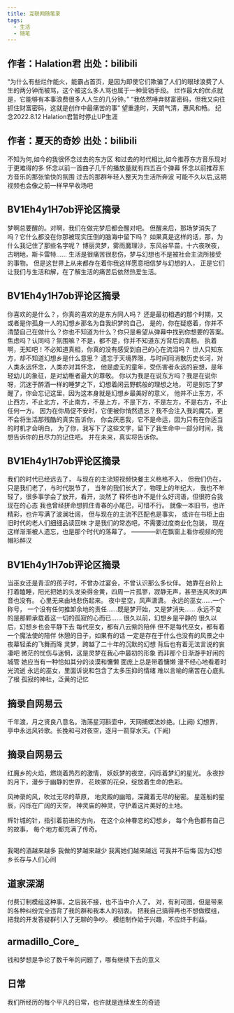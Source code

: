 ```yaml
---
title: 互联网随笔录
tags: 
  - 生活
  - 随笔
---
```


## 作者：Halation君 出处：bilibili
“为什么有些烂作能火，能霸占首页，是因为即使它们欺骗了人们的眼球浪费了人生的两分钟而被骂，这个被这么多人骂也属于一种营销手段。
烂作最大的优点就是，它能够有本事浪费很多人人生的几分钟。”
“我依然唾弃财富密码，但我又向往抓住财富密码，这就是创作中最痛苦的事”
望重逢时，天朗气清，惠风和畅。
纪念2022.8.12 Halation君暂时停止UP生涯

## 作者：夏天的奇妙 出处：bilibili
不知为何,如今的我很怀念过去的东方区
和过去的时代相比,如今推荐东方音乐现对于更难得的多
怀念以前一首曲子几千的播放量就有四五百个弹幕
怀念以前推荐东方音乐的那张愉快的氛围
过去的那群年轻人整天为生活所奔波
可能不久以后,这期视频也会像之前一样早早收场吧

## BV1Eh4y1H7ob评论区摘录
梦啊总要醒的。对啊，我们在做完梦后都会醒对吧。
但醒来后，那场梦消失了吗？它什么都没在你那被现实压倒的脑海中留下吗？
如果真是这样的话，那，为什么我记住了那些名字呢？
博丽灵梦，雾雨魔理沙，东风谷早苗，十六夜咲夜，古明地，斯卡雷特......
生活是很痛苦很悲伤，梦与幻想也不是被社会主流所接受的事物。
但是这世界上从来都存在着你我这样愿意相信梦与幻想的人，
正是它们让我们与生活和解，在了解生活的痛苦后依然热爱生活。

## BV1Eh4y1H7ob评论区摘录
你喜欢的是什么？，你真的喜欢的是东方同人吗？
还是最初相遇的那个时期，又或者是你孤身一人的幻想乡那名为自我织梦的自己，
是的，你在疑惑着，你并不清楚自己在做什么？你也不知道为什么？你只是希望从弹幕中找到你想要的答案。
焦虑吗？认同吗？氛围嘛？不是，都不是，你并不知道东方背后的真相。
执着啊，无知吧！不必知道真相，你真的没有感受到自己的心在流泪吗？
世人只知东方，却不知道幻想乡是什么意思？
遗忘于天境界限，与时间同消散历史长河，对人类永远怀念，人类亦对其怀念，
他是虚无的童年，受伤害者永远的妄想，是年轻幼儿的象征，是对幼稚者最大的尊敬。
你以为我是在说东方吗？我是在说你呀，沉迷于醉酒一样的睡梦之下，幻想着闲云野鹤般的理想之地，
可是别忘了梦醒了，你会忘记这里，因为这本身就是幻想乡最美好的意义，
他并不止东方，不止西方，不止北方，不止南方，不是上方，不是下方，不是左方，不是右方，不止任何一方。
因为在你局促不安时，它便被你悄然遗忘？我不会注入我的魔咒，更不会将生活那残酷的真实告诉你，
你会厌恶我，它不是命运，因为只有在你适当的时机才会明白，
为了你，我写下了这些文字，留下了我生命中一部分时间，我想告诉你的且尽力的记住吧。
并在未来，真实将告诉你。

## BV1Eh4y1H7ob评论区摘录
我们的时代已经远去了，
与现在的主流短视频快餐主义格格不入，
但我们仍在，只是我们老了，与时代脱节了，
当年的我们长大了，物理上的年纪大，
我也不年轻了，很多事学会了放开，看开，淡然了
释怀也许不是什么好词语，但很符合我现在的心态
我也曾经拼命想抓住青春的小尾巴，可惜不行。
就像一本旧书，也许精彩，也许写满了波澜壮阔，
但与现在的主流不匹配也是事实，
或许在书柜上由旧时代的老人们细细品读回味
才是我们的常态吧，不需要过度商业化包装，
现在这样渐渐被人遗忘，也是那个时代的落幕了。
————趴在飘窗上看你视频的兜帽衫醉汉

## BV1Eh4y1H7ob评论区摘录
当巫女还是青涩的孩子时，不曾办过宴会，不曾认识那么多伙伴。
她靠在台阶上打着瞌睡，阳光把她的头发染得金黄，四周一片孤寥，寂静无声，甚至连风吹的声音也没有。
心里无来由地悲伤起来。
夜中星空，风声潇潇。
永远的巫女......一个称号，
一个没有任何推卸余地的责任......既是梦开始，又是梦消失......
永远不变的是那颗承载着这一切的孤寂的心而已......
很久以前，幻想乡是平静的
很久以后，幻想乡也会平静下去
每代巫女，都有八云紫的陪伴
但不是每代巫女，都有着一个魔法使的陪伴
休憩的日子，如果有的话
一定是存在于什么也没有的风景之中
夜幕轻柔的飞舞而降
灵梦，跨越了二十年的沉默的幻想
背后也有着无法言说的哀凄吧
微茫的忧伤与迷惘，这是灵梦在我心中最初的形象
而非那个日渐游手好闲的城管
她应当有一种恰如其分的淡漠和慵懒
面庞上总是带着慵懒
漫不经心地看着时光流逝
永远的巫女，里面诉说和包含了太多压抑的情绪
难以言喻的痛苦在心底扎了根
孤寂的神社，泛黄的记忆

## 摘录自网易云
千年渡，月之贤良八意名。浩荡星河斟壶中，天网捕蝶法妙绝。(上阙)
幻想界，亭中永远风铃歌。长挽和弓对夜空，逐月一箭穿水天。(下阙)

## 摘录自网易云
红魔乡的火焰，燃烧着热烈的激情，
妖妖梦的夜空，闪烁着梦幻的星光。
永夜抄的月下，漫步于幽静的世界，
花映冢的花朵，绽放着生命的色彩。

风神录的风，吹过无尽的草原，
地灵殿的幽暗，深藏着无尽的秘密。
星莲船的星辰，闪烁在广阔的天空，
神灵庙的神灵，守护着这片美好的土地。

辉针城的针，指引着前进的方向，
在这个​众神眷恋的幻想​乡，
每个角色都有自己的故事，
每个地方都充满了传奇。​

## 
我喝的酒越来越多
我做的梦越来越少
我离她们越来越远
可我并不后悔
因为幻想乡长存与人们心间

## 道家深湖
付费订制模组这种事，之后我不接，也不当中介人了。
对，有利可图，但是带来的各种纠纷完全违背了我的群和我本人的初衷。
把我自己搞得再也不想做模组，把我的开发答疑群引入了无聊的争吵。
模组制作始于兴趣，不应终于利益。

## armadillo_Core_
钱和梦想是争论了数千年的问题了，哪有继续下去的意义

## 日常
我们所经历的每个平凡的日常，也许就是连续发生的奇迹